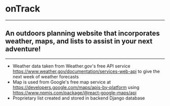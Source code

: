 
# onTrack
---
## An outdoors planning website that incorporates weather, maps, and lists to assist in your next adventure!
---
- Weather data taken from Weather.gov's free API service https://www.weather.gov/documentation/services-web-api to give the next week of weather forecasts
- Map is used from Google's free map service at https://developers.google.com/maps/apis-by-platform using https://www.npmjs.com/package/@react-google-maps/api
- Proprietary list created and stored in backend Django database
